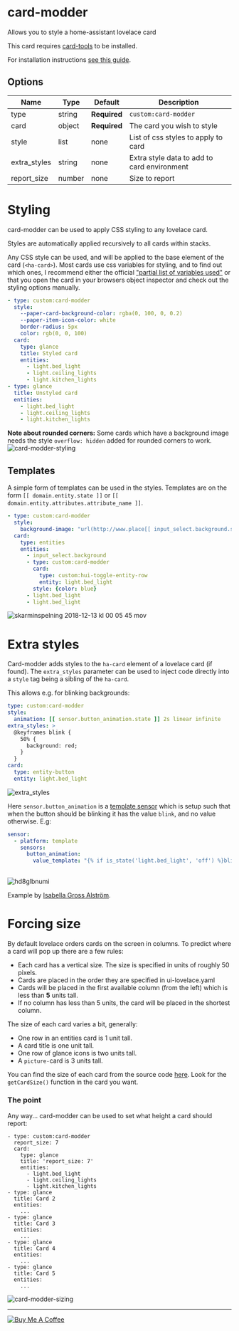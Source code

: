 # card-modder

Allows you to style a home-assistant lovelace card

This card requires [card-tools](https://github.com/thomasloven/lovelace-card-tools) to be installed.

For installation instructions [see this guide](https://github.com/thomasloven/hass-config/wiki/Lovelace-Plugins).

## Options

| Name | Type | Default | Description
| ---- | ---- | ------- | -----------
| type | string | **Required** | `custom:card-modder`
| card | object | **Required** | The card you wish to style
| style | list | none | List of css styles to apply to card
| extra_styles | string | none | Extra style data to add to card environment
| report\_size | number | none | Size to report

# Styling

card-modder can be used to apply CSS styling to any lovelace card.

Styles are automatically applied recursively to all cards within stacks.

Any CSS style can be used, and will be applied to the base element of the card
(`<ha-card>`). Most cards use css variables for styling, and to find out which
ones, I recommend either the official ["partial list of variables
used"](https://github.com/home-assistant/home-assistant-polymer/blob/master/src/resources/ha-style.ts)
or that you open the card in your browsers object inspector and check out the
styling options manually.

```yaml
- type: custom:card-modder
  style:
    --paper-card-background-color: rgba(0, 100, 0, 0.2)
    --paper-item-icon-color: white
    border-radius: 5px
    color: rgb(0, 0, 100)
  card:
    type: glance
    title: Styled card
    entities:
      - light.bed_light
      - light.ceiling_lights
      - light.kitchen_lights
- type: glance
  title: Unstyled card
  entities:
    - light.bed_light
    - light.ceiling_lights
    - light.kitchen_lights
```

**Note about rounded corners:** Some cards which have a background image needs the style `overflow: hidden` added for rounded corners to work.
![card-modder-styling](https://user-images.githubusercontent.com/1299821/47842006-b92a9a80-ddbb-11e8-915a-9d54f7e62a5e.png)

## Templates

A simple form of templates can be used in the styles.
Templates are on the form `[[ domain.entity.state ]]` or `[[ domain.entity.attributes.attribute_name ]]`.

```yaml
- type: custom:card-modder
  style:
    background-image: "url(http://www.place[[ input_select.background.state ]].com/600/250)"
  card:
    type: entities
    entities:
      - input_select.background
      - type: custom:card-modder
        card:
          type: custom:hui-toggle-entity-row
          entity: light.bed_light
        style: {color: blue}
      - light.bed_light
      - light.bed_light
```
![skarminspelning 2018-12-13 kl 00 05 45 mov](https://user-images.githubusercontent.com/1299821/49904941-3261e680-fe6c-11e8-8d7d-25b6fbbfc9bf.gif)


# Extra styles

Card-modder adds styles to the `ha-card` element of a lovelace card (if found). The `extra_styles` parameter can be used to inject code directly into a `style` tag being a sibling of the `ha-card`.

This allows e.g. for blinking backgrounds:

```yaml
type: custom:card-modder
style:
  animation: [[ sensor.button_animation.state ]] 2s linear infinite
extra_styles: >
  @keyframes blink {
    50% {
      background: red;
    }
  }
card:
  type: entity-button
  entity: light.bed_light
```
![extra_styles](https://user-images.githubusercontent.com/1299821/52751643-81ed9b80-2ff0-11e9-889b-65fcbbae8678.gif)

Here `sensor.button_animation` is a [template sensor](https://www.home-assistant.io/components/sensor.template/) which is setup such that when the button should be blinking it has the value `blink`, and no value otherwise. E.g:

```yaml
sensor:
  - platform: template
    sensors:
      button_animation:
        value_template: "{% if is_state('light.bed_light', 'off') %}blink{% endif %}"
```

##
![hd8glbnumi](https://user-images.githubusercontent.com/1299821/52778030-5943c100-3045-11e9-90f8-47624a76ac94.gif)

Example by [Isabella Gross Alström](https://github.com/isabellaalstrom/HomeAssistantConfiguration).


# Forcing size

By default lovelace orders cards on the screen in columns. To predict where a card will pop up there are a few rules:

- Each card has a vertical size. The size is specified in units of roughly 50 pixels.
- Cards are placed in the order they are specified in ui-lovelace.yaml
- Cards will be placed in the first available column (from the left) which is
  less than **5** units tall.
- If no column has less than 5 units, the card will be placed in the shortest
  column.

The size of each card varies a bit, generally:
- One row in an entities card is 1 unit tall.
- A card title is one unit tall.
- One row of glance icons is two units tall.
- A `picture-`card is 3 units tall.

You can find the size of each card from the source code
[here](https://github.com/home-assistant/home-assistant-polymer/tree/master/src/panels/lovelace/cards).
Look for the `getCardSize()` function in the card you want.


### The point

Any way... card-modder can be used to set what height a card should report:

```
- type: custom:card-modder
  report_size: 7
  card:
    type: glance
    title: 'report_size: 7'
    entities:
      - light.bed_light
      - light.ceiling_lights
      - light.kitchen_lights
- type: glance
  title: Card 2
  entities:
    ...
- type: glance
  title: Card 3
  entities:
    ...
- type: glance
  title: Card 4
  entities:
    ...
- type: glance
  title: Card 5
  entities:
    ...
```
![card-modder-sizing](https://user-images.githubusercontent.com/1299821/47842030-ce9fc480-ddbb-11e8-9062-02cfc0e8f144.png)

---
<a href="https://www.buymeacoffee.com/uqD6KHCdJ" target="_blank"><img src="https://www.buymeacoffee.com/assets/img/custom_images/white_img.png" alt="Buy Me A Coffee" style="height: auto !important;width: auto !important;" ></a>
